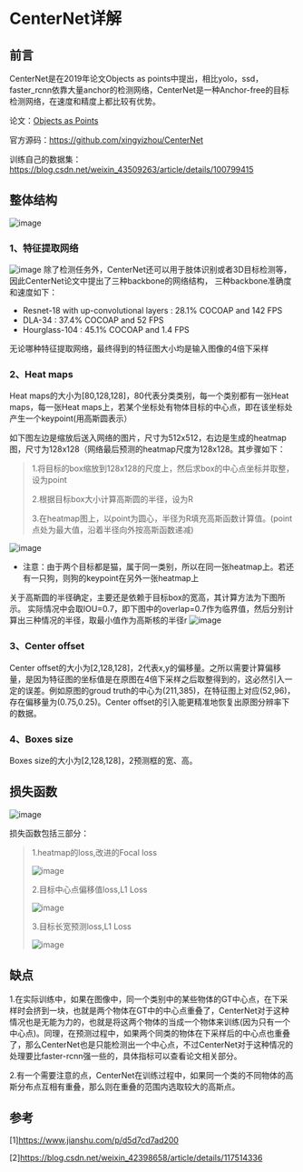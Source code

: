 # CenterNet详解
## 前言
CenterNet是在2019年论文Objects as points中提出，相比yolo，ssd，faster_rcnn依靠大量anchor的检测网络，CenterNet是一种Anchor-free的目标检测网络，在速度和精度上都比较有优势。

论文：[Objects as Points](https://arxiv.org/abs/1904.07850)

官方源码：https://github.com/xingyizhou/CenterNet

训练自己的数据集：https://blog.csdn.net/weixin_43509263/article/details/100799415
## 整体结构
![image](https://user-images.githubusercontent.com/65380826/128345498-370d800d-0e9f-4f8a-814d-528050a77c0f.png)
### 1、特征提取网络
![image](https://user-images.githubusercontent.com/65380826/128345779-9b9970da-8a7e-4578-843b-3c4e5f0387d7.png)
除了检测任务外，CenterNet还可以用于肢体识别或者3D目标检测等，因此CenterNet论文中提出了三种backbone的网络结构， 三种backbone准确度和速度如下：
* Resnet-18 with up-convolutional layers : 28.1% COCOAP and 142 FPS
* DLA-34 : 37.4% COCOAP and 52 FPS
* Hourglass-104 : 45.1% COCOAP and 1.4 FPS

无论哪种特征提取网络，最终得到的特征图大小均是输入图像的4倍下采样
### 2、Heat maps
Heat maps的大小为[80,128,128]，80代表分类类别，每一个类别都有一张Heat maps，每一张Heat maps上，若某个坐标处有物体目标的中心点，即在该坐标处产生一个keypoint(用高斯圆表示）

如下图左边是缩放后送入网络的图片，尺寸为512x512，右边是生成的heatmap图，尺寸为128x128（网络最后预测的heatmap尺度为128x128。其步骤如下：

> 1.将目标的box缩放到128x128的尺度上，然后求box的中心点坐标并取整，设为point
> 
> 2.根据目标box大小计算高斯圆的半径，设为R
> 
> 3.在heatmap图上，以point为圆心，半径为R填充高斯函数计算值。(point点处为最大值，沿着半径向外按高斯函数递减)

![image](https://user-images.githubusercontent.com/65380826/128347410-8924927a-2824-4e6c-bdc1-ae54a755405d.png)

* 注意：由于两个目标都是猫，属于同一类别，所以在同一张heatmap上。若还有一只狗，则狗的keypoint在另外一张heatmap上

关于高斯圆的半径确定，主要还是依赖于目标box的宽高，其计算方法为下图所示。 实际情况中会取IOU=0.7，即下图中的overlap=0.7作为临界值，然后分别计算出三种情况的半径，取最小值作为高斯核的半径r
![image](https://user-images.githubusercontent.com/65380826/128348331-a6432fc9-118f-4c06-90d6-0a7ac8b06124.png)

### 3、Center offset
Center offset的大小为[2,128,128]，2代表x,y的偏移量。之所以需要计算偏移量，是因为特征图的坐标值是在原图在4倍下采样之后取整得到的，这必然引入一定的误差。例如原图的groud truth的中心为(211,385)，在特征图上对应(52,96)，存在偏移量为(0.75,0.25)。Center offset的引入能更精准地恢复出原图分辨率下的数据。
### 4、Boxes size
Boxes size的大小为[2,128,128]，2预测框的宽、高。
## 损失函数
![image](https://user-images.githubusercontent.com/65380826/128350503-3c61cf11-0dcd-46a4-9c88-ec2985c956ae.png)

损失函数包括三部分：
> 1.heatmap的loss,改进的Focal loss
> 
> ![image](https://user-images.githubusercontent.com/65380826/128350917-3f60d0c0-b8ec-4727-9009-05a39e3cfe96.png)
> 
> 2.目标中心点偏移值loss,L1 Loss
> 
> ![image](https://user-images.githubusercontent.com/65380826/128350976-c093768b-aa4f-43be-9693-6ab9bd956afc.png)
> 
> 3.目标长宽预测loss,L1 Loss
> 
> ![image](https://user-images.githubusercontent.com/65380826/128351065-8cd35af5-b87b-4ffa-a5d9-df507a721c07.png)
## 缺点
1.在实际训练中，如果在图像中，同一个类别中的某些物体的GT中心点，在下采样时会挤到一块，也就是两个物体在GT中的中心点重叠了，CenterNet对于这种情况也是无能为力的，也就是将这两个物体的当成一个物体来训练(因为只有一个中心点)。同理，在预测过程中，如果两个同类的物体在下采样后的中心点也重叠了，那么CenterNet也是只能检测出一个中心点，不过CenterNet对于这种情况的处理要比faster-rcnn强一些的，具体指标可以查看论文相关部分。

2.有一个需要注意的点，CenterNet在训练过程中，如果同一个类的不同物体的高斯分布点互相有重叠，那么则在重叠的范围内选取较大的高斯点。
## 参考
[1]https://www.jianshu.com/p/d5d7cd7ad200

[2]https://blog.csdn.net/weixin_42398658/article/details/117514336
